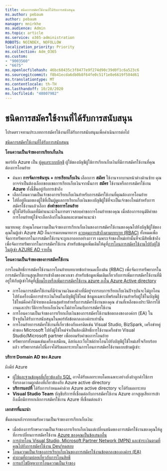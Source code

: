 ```yaml
---
title: ชนิดการสมัครใช้งานที่ได้รับการสนับสนุน
ms.author: pebaum
author: pebaum
manager: mnirkhe
ms.audience: Admin
ms.topic: article
ms.service: o365-administration
ROBOTS: NOINDEX, NOFOLLOW
localization_priority: Priority
ms.collection: Adm_O365
ms.custom:
- "9003560"
- "6675"
ms.openlocfilehash: 46bc60435c3f8477e9f274d90c39d0f1c6a523c6
ms.sourcegitcommit: f8b41ecda6db0b8f64fe0c51f1e8e6619f504d61
ms.translationtype: MT
ms.contentlocale: th-TH
ms.lasthandoff: 10/28/2020
ms.locfileid: "48807982"
---
```

# <a name="supported-subscription-types"></a>ชนิดการสมัครใช้งานที่ได้รับการสนับสนุน

โปรดตรวจทานประเภทการสมัครใช้งานที่ได้รับการสนับสนุนเพื่อดำเนินการต่อไป

[ชนิดการสมัครใช้งานที่ได้รับการสนับสนุน](https://docs.microsoft.com/azure/billing/billing-subscription-transfer?WT.mc_id=Portal-Microsoft_Azure_Support#supported-subscription-types)

**โอนความเป็นเจ้าของการเรียกเก็บเงิน**

พอร์ทัล Azure เป็น [ผู้ดูแลระบบบัญชี](https://ms.portal.azure.com/) ผู้ใช้ของบัญชีผู้ใช้การเรียกเก็บเงินที่มีการสมัครใช้งานที่คุณต้องการโอนย้าย

- ค้นหา **การจัดการต้นทุน + การเรียกเก็บเงิน** เลือกการ **สมัคร** ใช้งานจากบานหน้าต่างด้านซ้าย คุณอาจจำเป็นต้องเลือกขอบเขตการเรียกเก็บเงินจากนั้นการ **สมัคร** ใช้งานหรือการสมัครใช้งาน **Azure** ทั้งนี้ขึ้นอยู่กับการเข้าถึง
- เลือกโอนความเป็นเจ้าของการเรียกเก็บเงินสำหรับการสมัครใช้งานที่คุณต้องการโอนย้าย
- ใส่ที่อยู่อีเมลของผู้ใช้ที่เป็นผู้ดูแลการเรียกเก็บเงินของบัญชีผู้ใช้ที่จะเป็นเจ้าของใหม่สำหรับการสมัครใช้งานแล้วเลือก **ส่งคำขอการโอนย้าย**
- ผู้ใช้ได้รับอีเมลที่มีคำแนะนำในการตรวจสอบคำขอการโอนย้ายของคุณ เมื่อต้องการอนุมัติคำขอการโอนย้ายผู้ใช้จะเลือกลิงก์ในอีเมลและตามคำแนะนำ

หมายเหตุ: ถ้าคุณโอนความเป็นเจ้าของการเรียกเก็บเงินของการสมัครใช้งานของคุณไปยังบัญชีผู้ใช้ของคุณในผู้เช่า Azure AD อื่นการมอบหมายการ [ควบคุมการเข้าถึงตามบทบาท (RBAC)](https://docs.microsoft.com/azure/role-based-access-control/overview?WT.mc_id=Portal-Microsoft_Azure_Support) ทั้งหมดเพื่อจัดการทรัพยากรในการสมัครใช้งานจะถูกเอาออกอย่างถาวร เฉพาะเจ้าของใหม่เท่านั้นที่จะมีสิทธิ์เข้าถึงเพื่อจัดการทรัพยากรในการสมัครใช้งาน สำหรับข้อมูลเพิ่มเติมให้ดูที่[การโอนการสมัครใช้งานไปยังผู้ใช้ในผู้เช่า AZURE AD รายอื่น](https://docs.microsoft.com/azure/active-directory/managed-identities-azure-resources/known-issues?WT.mc_id=Portal-Microsoft_Azure_Support)

**โอนความเป็นเจ้าของของการสมัครใช้งาน**

การโอนสิทธิ์การสมัครใช้งานการโอนย้ายบทบาทข้อกำหนดเบื้องต้น (RBAC) เพื่อจัดการทรัพยากรในการสมัครใช้งานสูญเสียการเข้าถึงของพวกเขา สำหรับข้อมูลเพิ่มเติมเกี่ยวกับการเพิ่มการสมัครใช้งานที่มีอยู่ให้กับผู้เช่าให้ดูที่[เชื่อมโยงหรือเพิ่มการสมัครใช้งาน azure ลงใน Azure Active directory](https://docs.microsoft.com/azure/active-directory/fundamentals/active-directory-how-subscriptions-associated-directory?WT.mc_id=Portal-Microsoft_Azure_Support)

- การโอนการสมัครใช้งานที่มีจำนวนเงินคงค้างที่มีอยู่จากรอบการเรียกเก็บเงินปัจจุบันจะไม่ถูกโอนไปยังเครื่องมือการชำระเงินใหม่ในบัญชีผู้ใช้ใหม่ ข้อมูลเฉพาะที่พร้อมใช้งานสำหรับผู้ใช้ในบัญชีผู้ใช้ใหม่คือค่าใช้จ่ายของเดือนสุดท้ายสำหรับการสมัครใช้งานของคุณ ส่วนที่เหลือของประวัติการใช้งานและประวัติการเรียกเก็บเงินจะไม่ถ่ายโอนกับการสมัครใช้งาน
- การโอนความเป็นเจ้าของการเรียกเก็บเงินของการสมัครใช้งานข้อตกลงขององค์กร (EA) ในปัจจุบันได้รับการสนับสนุนในพอร์ทัลข้อตกลงองค์กรเท่านั้น
- การโอนย้ายการสมัครใช้งานที่เกี่ยวข้องกับเครดิตเช่น Visual Studio, BizSpark, เครือข่ายคู่ค้าของ Microsoft ไปยังผู้ใช้ใหม่จำเป็นต้องมีสิทธิ์การใช้งานเครือข่าย Visual Studio/Microsoft partner เพื่อยอมรับคำขอการโอนย้าย
- ทรัพยากรทั้งหมดเช่นเครื่องเสมือน, ดิสก์และเว็บไซต์ถ่ายโอนไปยังบัญชีผู้ใช้ใหม่เสร็จเรียบร้อยแล้ว ทรัพยากรต่อไปนี้อาจได้รับผลกระทบในการโอนการสมัครใช้งานแบบข้ามผู้เช่า:

**บริการ Domain AD ของ Azure**

ผิงคีย์ Azure

- [ผู้ใช้และฐานข้อมูลที่เกี่ยวข้องกับ SQL](https://docs.microsoft.com/azure/sql-database/sql-database-aad-authentication-configure?WT.mc_id=Portal-Microsoft_Azure_Support) อาจได้รับผลกระทบโดยเฉพาะอย่างยิ่งถ้าลูกค้าใช้การรับรองความถูกต้องที่เกี่ยวข้องกับ Azure active directory
- **บริการแอปที่** ได้รับการกำหนดค่าด้วย Azure active directory จะได้รับผลกระทบ
- **Visual Studio Team** บัญชีบริการที่เชื่อมต่อกับการสมัครใช้งาน Azure อาจสูญเสียการเข้าถึงเมื่อมีการยกเลิกการสมัครใช้งาน Azure ที่เชื่อมต่อแล้ว

**เอกสารที่แนะนำ**

ขั้นตอนหลังจากยอมรับความเป็นเจ้าของการเรียกเก็บเงิน:

- เมื่อต้องการรักษาความเป็นเจ้าของการเรียกเก็บเงินแต่เปลี่ยนชนิดของการสมัครใช้งานของคุณให้ดูที่การเปลี่ยนการสมัครใช้งาน [Azure ของคุณเป็นข้อเสนออื่น](https://docs.microsoft.com/azure/billing/billing-how-to-switch-azure-offer?WT.mc_id=Portal-Microsoft_Azure_Support)
- [การถ่ายโอน Visual Studio, Microsoft Partner Network (MPN) และชำระเงินตามที่คุณไปยังการสมัครใช้งาน Dev/ทดสอบ](https://docs.microsoft.com/azure/billing/billing-subscription-transfer?WT.mc_id=Portal-Microsoft_Azure_Support#transferring-visual-studio-microsoft-partner-network-mpn-and-pay-as-you-go-devtest-subscriptions)
- [โอนความเป็นเจ้าของการเรียกเก็บเงินของการสมัครใช้งานข้อตกลงขององค์กร (EA)](https://docs.microsoft.com/azure/billing/billing-subscription-transfer?WT.mc_id=Portal-Microsoft_Azure_Support#transfer-billing-ownership-of-enterprise-agreement-ea-subscriptions)
- [คำถามที่ถามบ่อยเกี่ยวกับการโอนสิทธิ์](https://docs.microsoft.com/azure/billing/billing-subscription-transfer?WT.mc_id=Portal-Microsoft_Azure_Support#frequently-asked-questions-faq-for-senders)
- [การแก้ไขปัญหาการโอนความเป็นเจ้าของ](https://docs.microsoft.com/azure/billing/billing-subscription-transfer?WT.mc_id=Portal-Microsoft_Azure_Support#troubleshooting)